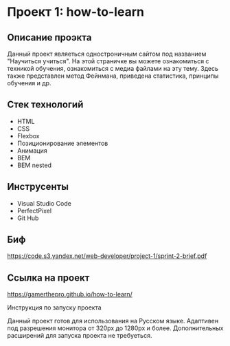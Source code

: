 # Проект 1: how-to-learn

## Описание проэкта

Данный проект являеться одностроничным сайтом под названием "Научиться учиться". На этой страничке вы можете ознакомиться с техникой обучения, ознакомиться с медиа файлами на эту тему. Здесь также представлен метод Фейнмана, приведена статистика, принципы обучения и др.

## Стек технологий

* HTML
* CSS
* Flexbox
* Позиционирование элементов
* Анимация
* BEM
* BEM nested

## Инструсенты

* Visual Studio Code
* PerfectPixel
* Git Hub

## Биф

https://code.s3.yandex.net/web-developer/project-1/sprint-2-brief.pdf

## Ссылка на проект

https://gamerthepro.github.io/how-to-learn/

Инструкция по запуску проекта

Данный проект готов для использования на Русском языке. Адаптивен под разрешения монитора от 320px до 1280px и более. Дополнительных расширений для запуска проекта не требуеться.
